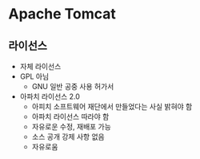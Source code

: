 # Apache Tomcat
## 라이선스

- 자체 라이선스
- GPL 아님
	- GNU 일반 공중 사용 허가서
 - 아파치 라이선스 2.0
 	- 아피치 소프트웨어 재단에서 만들었다는 사실 밝혀야 함
 	- 아파치 라이선스 따라야 함
 	- 자유로운 수정, 재배포 가능
 	- 소스 공개 강제 사항 없음
 	- 자유로움
   
   
   
  